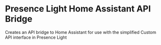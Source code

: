 # Presence Light Home Assistant API Bridge
 Creates an API bridge to Home Assistant for use with the simplified Custom API interface in Presence Light
